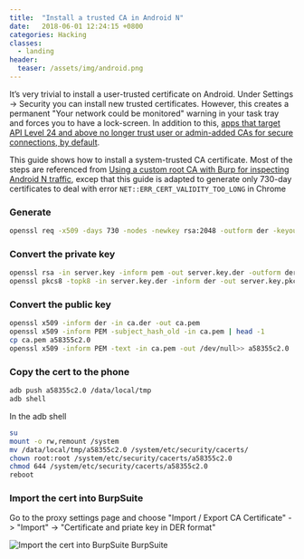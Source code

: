 ```yaml
---
title:  "Install a trusted CA in Android N"
date:   2018-06-01 12:24:15 +0800
categories: Hacking
classes:
  - landing
header:
  teaser: /assets/img/android.png
---
```


It’s very trivial to install a user-trusted certificate on Android. Under Settings -> Security you can install new trusted certificates. However, this creates a permanent "Your network could be monitored" warning in your task tray and forces you to have a lock-screen. In addition to this, [apps that target API Level 24 and above no longer trust user or admin-added CAs for secure connections, by default](https://android-developers.googleblog.com/2016/07/changes-to-trusted-certificate.html).

This guide shows how to install a system-trusted CA certificate. Most of the steps are referenced from [Using a custom root CA with Burp for inspecting Android N traffic](https://blog.nviso.be/2018/01/31/using-a-custom-root-ca-with-burp-for-inspecting-android-n-traffic/), excep that this guide is adapted to generate only 730-day certificates to deal with error `NET::ERR_CERT_VALIDITY_TOO_LONG` in Chrome

### Generate
```bash
openssl req -x509 -days 730 -nodes -newkey rsa:2048 -outform der -keyout server.key -out ca.der -extensions v3_ca
```
### Convert the private key
```bash
openssl rsa -in server.key -inform pem -out server.key.der -outform der
openssl pkcs8 -topk8 -in server.key.der -inform der -out server.key.pkcs8.der -outform der -nocrypt
```
### Convert the public key
```bash
openssl x509 -inform der -in ca.der -out ca.pem
openssl x509 -inform PEM -subject_hash_old -in ca.pem | head -1
cp ca.pem a58355c2.0
openssl x509 -inform PEM -text -in ca.pem -out /dev/null>> a58355c2.0
```

### Copy the cert to the phone
```bash
adb push a58355c2.0 /data/local/tmp
adb shell
```
In the adb shell
```bash
su
mount -o rw,remount /system
mv /data/local/tmp/a58355c2.0 /system/etc/security/cacerts/
chown root:root /system/etc/security/cacerts/a58355c2.0
chmod 644 /system/etc/security/cacerts/a58355c2.0
reboot
```

### Import the cert into BurpSuite
Go to the proxy settings page and choose "Import / Export CA Certificate" -> "Import" -> "Certificate and priate key in DER format"

![Import the cert into BurpSuite BurpSuite](https://raw.githubusercontent.com/awakened1712/awakened1712.github.io/master/assets/img/burp.png)
